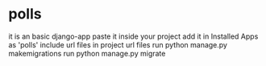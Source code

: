 # polls
it is an basic django-app
paste it inside your project 
add it in Installed Apps as 'polls'
include url files in project url files
run python manage.py makemigrations
run python manage.py migrate
